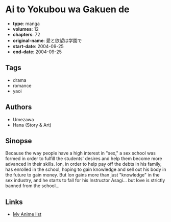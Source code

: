 # Ai to Yokubou wa Gakuen de

-   **type**: manga
-   **volumes**: 12
-   **chapters**: 72
-   **original-name**: 愛と欲望は学園で
-   **start-date**: 2004-09-25
-   **end-date**: 2004-09-25

## Tags

-   drama
-   romance
-   yaoi

## Authors

-   Umezawa
-   Hana (Story & Art)

## Sinopse

Because the way people have a high interest in "sex," a sex school was formed in order to fulfill the students' desires and help them become more advanced in their skills. Ion, in order to help pay off the debts in his family, has enrolled in the school, hoping to gain knowledge and sell out his body in the future to gain money. But Ion gains more than just "knowledge" in the sex industry, and he starts to fall for his Instructor Asagi... but love is strictly banned from the school...

## Links

-   [My Anime list](https://myanimelist.net/manga/1379/Ai_to_Yokubou_wa_Gakuen_de)
